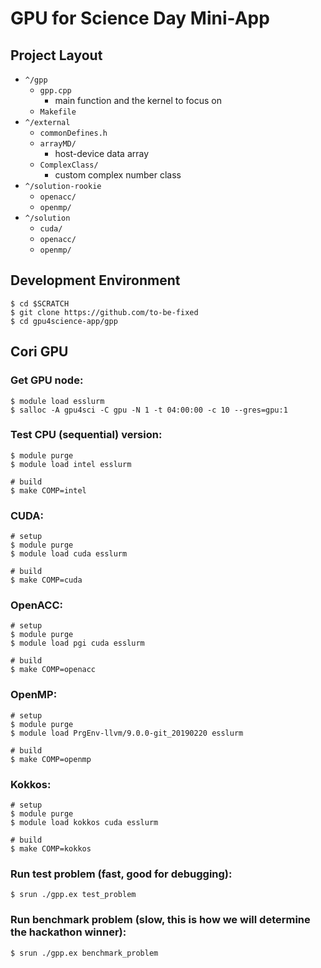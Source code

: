 # GPU for Science Day Mini-App

## Project Layout

- `^/gpp`
  - `gpp.cpp`
    - main function and the kernel to focus on
  - `Makefile`
- `^/external`
  - `commonDefines.h`
  - `arrayMD/`
    - host-device data array
  - `ComplexClass/`
    - custom complex number class
- `^/solution-rookie`
  - `openacc/`
  - `openmp/`
- `^/solution`
  - `cuda/`
  - `openacc/`
  - `openmp/`

## Development Environment

```shell
$ cd $SCRATCH
$ git clone https://github.com/to-be-fixed
$ cd gpu4science-app/gpp
```

## Cori GPU

### Get GPU node:
```shell
$ module load esslurm
$ salloc -A gpu4sci -C gpu -N 1 -t 04:00:00 -c 10 --gres=gpu:1
```

### Test CPU (sequential) version:
```shell
$ module purge
$ module load intel esslurm

# build
$ make COMP=intel
```

### CUDA:
```shell
# setup
$ module purge
$ module load cuda esslurm

# build
$ make COMP=cuda
```

### OpenACC:
```shell
# setup
$ module purge
$ module load pgi cuda esslurm

# build
$ make COMP=openacc
```

### OpenMP:
```shell
# setup
$ module purge
$ module load PrgEnv-llvm/9.0.0-git_20190220 esslurm

# build
$ make COMP=openmp
```

### Kokkos:
```shell
# setup
$ module purge
$ module load kokkos cuda esslurm

# build
$ make COMP=kokkos
```

### Run test problem (fast, good for debugging):
```shell
$ srun ./gpp.ex test_problem
```

### Run benchmark problem (slow, this is how we will determine the hackathon winner):
```shell
$ srun ./gpp.ex benchmark_problem
```

